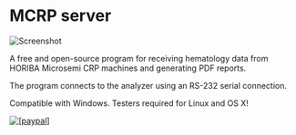 # MCRP server

![Screenshot](../../raw/master/screenshot.png)

A free and open-source program for receiving hematology data from HORIBA Microsemi CRP machines and generating PDF reports.

The program connects to the analyzer using an RS-232 serial connection.

Compatible with Windows. Testers required for Linux and OS X!

<a href="https://www.paypal.com/cgi-bin/webscr?cmd=_s-xclick&hosted_button_id=XXNXXNRWG3GPG"><img src="https://www.paypal.com/en_US/i/btn/btn_donateCC_LG.gif" alt="[paypal]" /></a>
